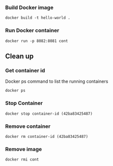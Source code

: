 ### Build Docker image

```
docker build -t hello-world .
```


### Run Docker container

```
docker run -p 8082:8081 cont
```

## Clean up

### Get container id

Docker ps command to list the running containers

```
docker ps
```
### Stop Container

```
docker stop container-id (42ba83425487)
```
### Remove container

```
docker rm container-id (42ba83425487)
```
### Remove image

```
docker rmi cont
```
